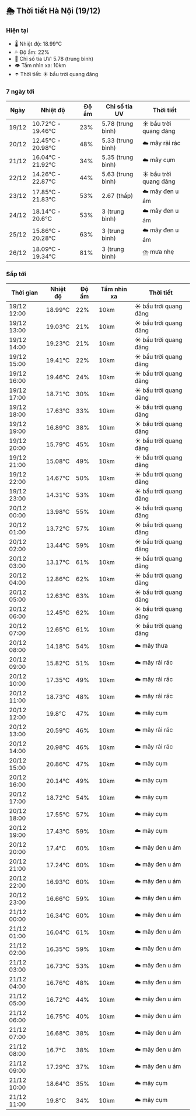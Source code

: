 ## 🌦️ Thời tiết Hà Nội (19/12)

### Hiện tại

- 🌡️ Nhiệt độ: 18.99℃
- 💦 Độ ẩm: 22%
- 🌟 Chỉ số tia UV: 5.78 (trung bình)
- 👁️ Tầm nhìn xa: 10km
- ☂️ Thời tiết: ☀️ bầu trời quang đãng

### 7 ngày tới

| Ngày | Nhiệt độ | Độ ẩm | Chỉ số tia UV | Thời tiết |
| --- | --- | --- | --- | --- |
| 19/12 | 10.72℃ - 19.46℃ | 23% | 5.78 (trung bình) | ☀️ bầu trời quang đãng |
| 20/12 | 12.45℃ - 20.98℃ | 48% | 5.33 (trung bình) | ☁️ mây rải rác |
| 21/12 | 16.04℃ - 21.92℃ | 34% | 5.35 (trung bình) | ☁️ mây cụm |
| 22/12 | 14.26℃ - 22.87℃ | 44% | 5.63 (trung bình) | ☀️ bầu trời quang đãng |
| 23/12 | 17.85℃ - 21.83℃ | 53% | 2.67 (thấp) | ☁️ mây đen u ám |
| 24/12 | 18.14℃ - 20.6℃ | 53% | 3 (trung bình) | ☁️ mây đen u ám |
| 25/12 | 15.86℃ - 20.28℃ | 63% | 3 (trung bình) | ☁️ mây đen u ám |
| 26/12 | 18.09℃ - 19.34℃ | 81% | 3 (trung bình) | ⛈️ mưa nhẹ |

### Sắp tới

| Thời gian | Nhiệt độ | Độ ẩm | Tầm nhìn xa | Thời tiết |
| --- | --- | --- | --- | --- |
| 19/12 12:00 | 18.99℃ | 22% | 10km | ☀️ bầu trời quang đãng |
| 19/12 13:00 | 19.03℃ | 21% | 10km | ☀️ bầu trời quang đãng |
| 19/12 14:00 | 19.23℃ | 21% | 10km | ☀️ bầu trời quang đãng |
| 19/12 15:00 | 19.41℃ | 22% | 10km | ☀️ bầu trời quang đãng |
| 19/12 16:00 | 19.46℃ | 24% | 10km | ☀️ bầu trời quang đãng |
| 19/12 17:00 | 18.71℃ | 30% | 10km | ☀️ bầu trời quang đãng |
| 19/12 18:00 | 17.63℃ | 33% | 10km | ☀️ bầu trời quang đãng |
| 19/12 19:00 | 16.89℃ | 38% | 10km | ☀️ bầu trời quang đãng |
| 19/12 20:00 | 15.79℃ | 45% | 10km | ☀️ bầu trời quang đãng |
| 19/12 21:00 | 15.08℃ | 49% | 10km | ☀️ bầu trời quang đãng |
| 19/12 22:00 | 14.67℃ | 50% | 10km | ☀️ bầu trời quang đãng |
| 19/12 23:00 | 14.31℃ | 53% | 10km | ☀️ bầu trời quang đãng |
| 20/12 00:00 | 13.98℃ | 55% | 10km | ☀️ bầu trời quang đãng |
| 20/12 01:00 | 13.72℃ | 57% | 10km | ☀️ bầu trời quang đãng |
| 20/12 02:00 | 13.44℃ | 59% | 10km | ☀️ bầu trời quang đãng |
| 20/12 03:00 | 13.17℃ | 61% | 10km | ☀️ bầu trời quang đãng |
| 20/12 04:00 | 12.86℃ | 62% | 10km | ☀️ bầu trời quang đãng |
| 20/12 05:00 | 12.63℃ | 63% | 10km | ☀️ bầu trời quang đãng |
| 20/12 06:00 | 12.45℃ | 62% | 10km | ☀️ bầu trời quang đãng |
| 20/12 07:00 | 12.65℃ | 61% | 10km | ☀️ bầu trời quang đãng |
| 20/12 08:00 | 14.18℃ | 54% | 10km | ☁️ mây thưa |
| 20/12 09:00 | 15.82℃ | 51% | 10km | ☁️ mây rải rác |
| 20/12 10:00 | 17.35℃ | 49% | 10km | ☁️ mây rải rác |
| 20/12 11:00 | 18.73℃ | 48% | 10km | ☁️ mây rải rác |
| 20/12 12:00 | 19.8℃ | 47% | 10km | ☁️ mây cụm |
| 20/12 13:00 | 20.59℃ | 46% | 10km | ☁️ mây rải rác |
| 20/12 14:00 | 20.98℃ | 46% | 10km | ☁️ mây rải rác |
| 20/12 15:00 | 20.86℃ | 47% | 10km | ☁️ mây cụm |
| 20/12 16:00 | 20.14℃ | 49% | 10km | ☁️ mây cụm |
| 20/12 17:00 | 18.72℃ | 54% | 10km | ☁️ mây cụm |
| 20/12 18:00 | 17.55℃ | 57% | 10km | ☁️ mây cụm |
| 20/12 19:00 | 17.43℃ | 59% | 10km | ☁️ mây cụm |
| 20/12 20:00 | 17.4℃ | 60% | 10km | ☁️ mây đen u ám |
| 20/12 21:00 | 17.24℃ | 60% | 10km | ☁️ mây đen u ám |
| 20/12 22:00 | 16.93℃ | 60% | 10km | ☁️ mây đen u ám |
| 20/12 23:00 | 16.66℃ | 59% | 10km | ☁️ mây đen u ám |
| 21/12 00:00 | 16.34℃ | 60% | 10km | ☁️ mây đen u ám |
| 21/12 01:00 | 16.04℃ | 61% | 10km | ☁️ mây đen u ám |
| 21/12 02:00 | 16.35℃ | 59% | 10km | ☁️ mây đen u ám |
| 21/12 03:00 | 16.73℃ | 53% | 10km | ☁️ mây đen u ám |
| 21/12 04:00 | 16.76℃ | 48% | 10km | ☁️ mây đen u ám |
| 21/12 05:00 | 16.72℃ | 44% | 10km | ☁️ mây đen u ám |
| 21/12 06:00 | 16.75℃ | 40% | 10km | ☁️ mây đen u ám |
| 21/12 07:00 | 16.68℃ | 38% | 10km | ☁️ mây đen u ám |
| 21/12 08:00 | 16.7℃ | 38% | 10km | ☁️ mây đen u ám |
| 21/12 09:00 | 17.29℃ | 37% | 10km | ☁️ mây đen u ám |
| 21/12 10:00 | 18.64℃ | 35% | 10km | ☁️ mây cụm |
| 21/12 11:00 | 19.8℃ | 34% | 10km | ☁️ mây cụm |

